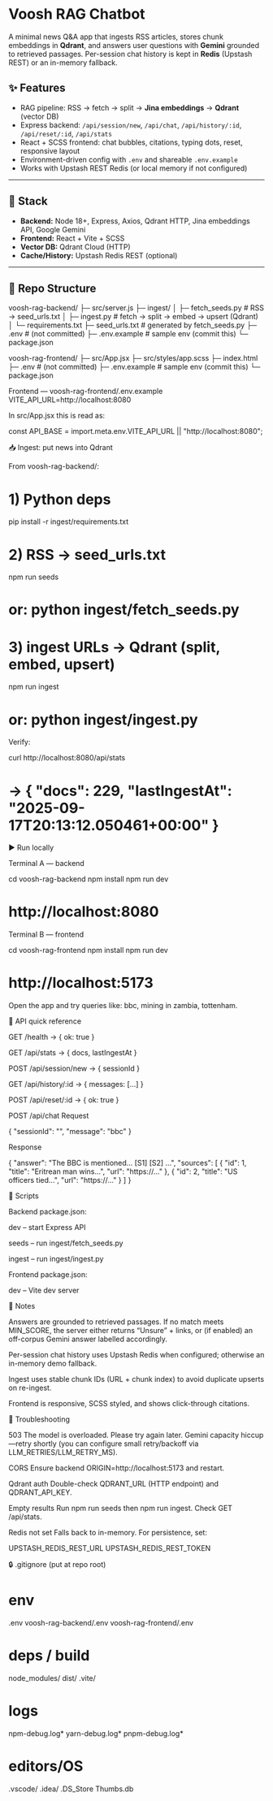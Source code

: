 # Voosh RAG Chatbot

A minimal news Q&A app that ingests RSS articles, stores chunk embeddings in **Qdrant**, and answers user questions with **Gemini** grounded to retrieved passages. Per-session chat history is kept in **Redis** (Upstash REST) or an in-memory fallback.

## ✨ Features
- RAG pipeline: RSS → fetch → split → **Jina embeddings** → **Qdrant** (vector DB)
- Express backend: `/api/session/new`, `/api/chat`, `/api/history/:id`, `/api/reset/:id`, `/api/stats`
- React + SCSS frontend: chat bubbles, citations, typing dots, reset, responsive layout
- Environment-driven config with `.env` and shareable `.env.example`
- Works with Upstash REST Redis (or local memory if not configured)

---

## 🧱 Stack
- **Backend:** Node 18+, Express, Axios, Qdrant HTTP, Jina embeddings API, Google Gemini
- **Frontend:** React + Vite + SCSS
- **Vector DB:** Qdrant Cloud (HTTP)
- **Cache/History:** Upstash Redis REST (optional)

---

## 📁 Repo Structure
voosh-rag-backend/
├─ src/server.js
├─ ingest/
│ ├─ fetch_seeds.py # RSS → seed_urls.txt
│ ├─ ingest.py # fetch → split → embed → upsert (Qdrant)
│ └─ requirements.txt
├─ seed_urls.txt # generated by fetch_seeds.py
├─ .env # (not committed)
├─ .env.example # sample env (commit this)
└─ package.json

voosh-rag-frontend/
├─ src/App.jsx
├─ src/styles/app.scss
├─ index.html
├─ .env # (not committed)
├─ .env.example # sample env (commit this)
└─ package.json

Frontend — voosh-rag-frontend/.env.example
VITE_API_URL=http://localhost:8080


In src/App.jsx this is read as:

const API_BASE = import.meta.env.VITE_API_URL || "http://localhost:8080";

📥 Ingest: put news into Qdrant

From voosh-rag-backend/:

# 1) Python deps
pip install -r ingest/requirements.txt

# 2) RSS → seed_urls.txt
npm run seeds
# or: python ingest/fetch_seeds.py

# 3) ingest URLs → Qdrant (split, embed, upsert)
npm run ingest
# or: python ingest/ingest.py


Verify:

curl http://localhost:8080/api/stats
# → { "docs": 229, "lastIngestAt": "2025-09-17T20:13:12.050461+00:00" }

▶️ Run locally

Terminal A — backend

cd voosh-rag-backend
npm install
npm run dev
# http://localhost:8080


Terminal B — frontend

cd voosh-rag-frontend
npm install
npm run dev
# http://localhost:5173


Open the app and try queries like: bbc, mining in zambia, tottenham.

🧪 API quick reference

GET /health → { ok: true }

GET /api/stats → { docs, lastIngestAt }

POST /api/session/new → { sessionId }

GET /api/history/:id → { messages: [...] }

POST /api/reset/:id → { ok: true }

POST /api/chat
Request

{ "sessionId": "<uuid>", "message": "bbc" }


Response

{
  "answer": "The BBC is mentioned... [S1] [S2] ...",
  "sources": [
    { "id": 1, "title": "Eritrean man wins...", "url": "https://..." },
    { "id": 2, "title": "US officers tied...", "url": "https://..." }
  ]
}

🧰 Scripts

Backend package.json:

dev – start Express API

seeds – run ingest/fetch_seeds.py

ingest – run ingest/ingest.py

Frontend package.json:

dev – Vite dev server

📝 Notes

Answers are grounded to retrieved passages. If no match meets MIN_SCORE, the server either returns “Unsure” + links, or (if enabled) an off-corpus Gemini answer labelled accordingly.

Per-session chat history uses Upstash Redis when configured; otherwise an in-memory demo fallback.

Ingest uses stable chunk IDs (URL + chunk index) to avoid duplicate upserts on re-ingest.

Frontend is responsive, SCSS styled, and shows click-through citations.

🧯 Troubleshooting

503 The model is overloaded. Please try again later.
Gemini capacity hiccup—retry shortly (you can configure small retry/backoff via LLM_RETRIES/LLM_RETRY_MS).

CORS
Ensure backend ORIGIN=http://localhost:5173 and restart.

Qdrant auth
Double-check QDRANT_URL (HTTP endpoint) and QDRANT_API_KEY.

Empty results
Run npm run seeds then npm run ingest. Check GET /api/stats.

Redis not set
Falls back to in-memory. For persistence, set:

UPSTASH_REDIS_REST_URL
UPSTASH_REDIS_REST_TOKEN

🔒 .gitignore (put at repo root)
# env
.env
voosh-rag-backend/.env
voosh-rag-frontend/.env

# deps / build
node_modules/
dist/
.vite/

# logs
npm-debug.log*
yarn-debug.log*
pnpm-debug.log*

# editors/OS
.vscode/
.idea/
.DS_Store
Thumbs.db
